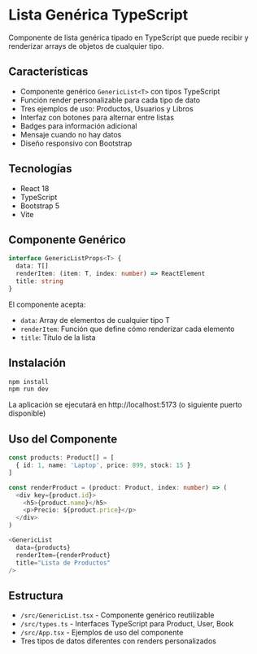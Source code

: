 # Lista Genérica TypeScript

Componente de lista genérica tipado en TypeScript que puede recibir y renderizar arrays de objetos de cualquier tipo.

## Características

- Componente genérico `GenericList<T>` con tipos TypeScript
- Función render personalizable para cada tipo de dato
- Tres ejemplos de uso: Productos, Usuarios y Libros
- Interfaz con botones para alternar entre listas
- Badges para información adicional
- Mensaje cuando no hay datos
- Diseño responsivo con Bootstrap

## Tecnologías

- React 18
- TypeScript
- Bootstrap 5
- Vite

## Componente Genérico

```typescript
interface GenericListProps<T> {
  data: T[]
  renderItem: (item: T, index: number) => ReactElement
  title: string
}
```

El componente acepta:
- `data`: Array de elementos de cualquier tipo T
- `renderItem`: Función que define cómo renderizar cada elemento
- `title`: Título de la lista

## Instalación

```bash
npm install
npm run dev
```

La aplicación se ejecutará en http://localhost:5173 (o siguiente puerto disponible)

## Uso del Componente

```typescript
const products: Product[] = [
  { id: 1, name: 'Laptop', price: 899, stock: 15 }
]

const renderProduct = (product: Product, index: number) => (
  <div key={product.id}>
    <h5>{product.name}</h5>
    <p>Precio: ${product.price}</p>
  </div>
)

<GenericList 
  data={products} 
  renderItem={renderProduct} 
  title="Lista de Productos" 
/>
```

## Estructura

- `/src/GenericList.tsx` - Componente genérico reutilizable
- `/src/types.ts` - Interfaces TypeScript para Product, User, Book
- `/src/App.tsx` - Ejemplos de uso del componente
- Tres tipos de datos diferentes con renders personalizados
